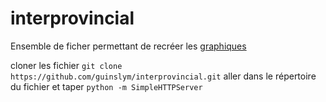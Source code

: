 interprovincial
===============

Ensemble de ficher permettant de recréer les [graphiques](http://guinslym.herokuapp.com/blog/2014/09/03/migration-interprovinciale-au-canada-en-2013/)

cloner les fichier `git clone https://github.com/guinslym/interprovincial.git` aller dans le répertoire du fichier et taper `python -m SimpleHTTPServer`
